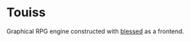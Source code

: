 # Touiss
Graphical RPG engine constructed with [blessed](https://blessed.readthedocs.io/en/latest/) as a frontend.
